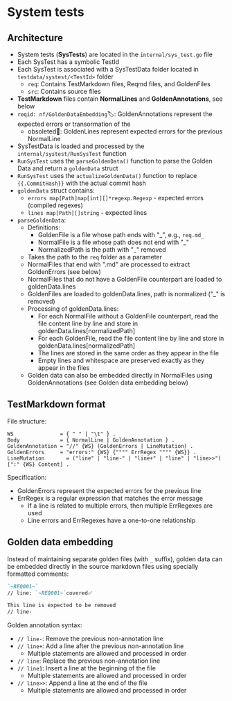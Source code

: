# System tests

## Architecture

- System tests (**SysTests**) are located in the `internal/sys_test.go` file
- Each SysTest has a symbolic TestId
- Each SysTest is associated with a SysTestData folder located in `testdata/systest/<TestId>` folder
  - `req`: Contains TestMarkdown files, Reqmd files, and GoldenFiles
  - `src`: Contains source files
- **TestMarkdown** files contain **NormalLines** and **GoldenAnnotations**, see below
- `reqid: nf/GoldenDataEmbedding`🏷️: GoldenAnnotations represent the expected errors or transormation of the
  - obsoleted🚫: GoldenLines represent expected errors for the previous NormalLine
- SysTestData is loaded and processed by the `internal/systest/RunSysTest` function
- `RunSysTest` uses the `parseGoldenData()` function to parse the Golden Data and return a `goldenData` struct
- `RunSysTest` uses the `actualizeGoldenData()` function to replace `{{.CommitHash}}` with the actual commit hash
- `goldenData` struct contains:
  - `errors map[Path]map[int][]*regexp.Regexp` - expected errors (compiled regexes)
  - `lines map[Path][]string` - expected lines
- `parseGoldenData`:
  - Definitions:
    - GoldenFile is a file whose path ends with "_", e.g., `req.md_`
    - NormalFile is a file whose path does not end with "_"
    - NormalizedPath is the path with "_" removed
  - Takes the path to the `req` folder as a parameter
  - NormalFiles that end with ".md" are processed to extract GoldenErrors (see below)
  - NormalFiles that do not have a GoldenFile counterpart are loaded to goldenData.lines
  - GoldenFiles are loaded to goldenData.lines, path is normalized ("_" is removed)
  - Processing of goldenData.lines:
    - For each NormalFile without a GoldenFile counterpart, read the file content line by line and store in goldenData.lines[normalizedPath]
    - For each GoldenFile, read the file content line by line and store in goldenData.lines[normalizedPath]
    - The lines are stored in the same order as they appear in the file
    - Empty lines and whitespace are preserved exactly as they appear in the files
  - Golden data can also be embedded directly in NormalFiles using GoldenAnnotations (see Golden data embedding below)

## TestMarkdown format

File structure:

```ebnf
WS               = { " " | "\t" } .
Body             = { NormalLine | GoldenAnnotation } .
GoldenAnnotation = "//" {WS} (GoldenErrors | LineMutation) .
GoldenErrors     = "errors:" {WS} {"""" ErrRegex """" {WS}} .
LineMutation       = ("line" | "line-" | "line+" | "line" | "line>>") [":" {WS} Content] .
```

Specification:

- GoldenErrors represent the expected errors for the previous line
- ErrRegex is a regular expression that matches the error message
  - If a line is related to multiple errors, then multiple ErrRegexes are used
  - Line errors and ErrRegexes have a one-to-one relationship

## Golden data embedding

Instead of maintaining separate golden files (with `_` suffix), golden data can be embedded directly in the source markdown files using specially formatted comments:

```markdown
`~REQ001~`
// line: `~REQ001~`covered✅

This line is expected to be removed
// line-
```

Golden annotation syntax:

- `// line-`: Remove the previous non-annotation line
- `// line+`: Add a line after the previous non-annotation line
  - Multiple statements are allowed and processed in order
- `// line`: Replace the previous non-annotation line
- `// line1`: Insert a line at the beginning of the file
  - Multiple statements are allowed and processed in order
- `// line>>`: Append a line at the end of the file
  - Multiple statements are allowed and processed in order
